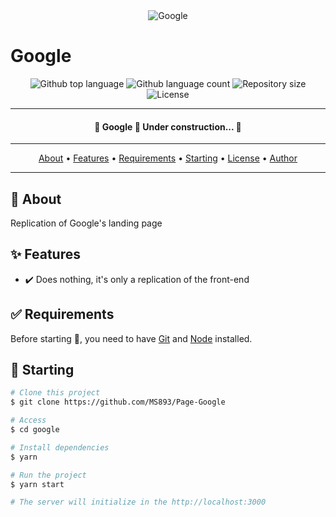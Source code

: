 <div align="center" id="top"> 
  <img src="./.github/app.gif" alt="Google" />
</div>

# Google

<p align="center">
  <img alt="Github top language" src="https://img.shields.io/github/languages/top/MS893/google?color=56BEB8">
  <img alt="Github language count" src="https://img.shields.io/github/languages/count/MS893/google?color=56BEB8">
  <img alt="Repository size" src="https://img.shields.io/github/repo-size/MS893/google?color=56BEB8">
  <img alt="License" src="https://img.shields.io/github/license/MS893/google?color=56BEB8">
</p>

---

<h4 align="center"> 
	🚧  Google 🚀 Under construction...  🚧
</h4> 

---

<p align="center">
  <a href="#dart-about">About</a> • 
  <a href="#sparkles-features">Features</a> • 
  <a href="#white_check_mark-requirements">Requirements</a> • 
  <a href="#checkered_flag-starting">Starting</a> • 
  <a href="#memo-license">License</a> • 
  <a href="https://github.com/{{YOUR_GITHUB_USERNAME}}" target="_blank">Author</a>
</p>

---

## :dart: About

Replication of Google's landing page

## :sparkles: Features

- :heavy_check_mark: Does nothing, it's only a replication of the front-end

## :white_check_mark: Requirements

Before starting :checkered_flag:, you need to have [Git](https://git-scm.com) and [Node](https://nodejs.org/en/) installed.

## :checkered_flag: Starting

```bash
# Clone this project
$ git clone https://github.com/MS893/Page-Google

# Access
$ cd google

# Install dependencies
$ yarn

# Run the project
$ yarn start

# The server will initialize in the http://localhost:3000
